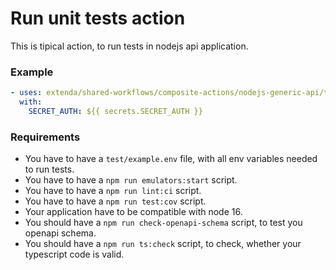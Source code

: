 # Run unit tests action

This is tipical action, to run tests in nodejs api application.

### Example

```yaml
- uses: extenda/shared-workflows/composite-actions/nodejs-generic-api/test-unit@master
  with:
    SECRET_AUTH: ${{ secrets.SECRET_AUTH }}
```

### Requirements

- You have to have a ```test/example.env``` file, with all env variables needed to run tests.
- You have to have a ```npm run emulators:start``` script.
- You have to have a ```npm run lint:ci``` script.
- You have to have a ```npm run test:cov``` script.
- Your application have to be compatible with node 16.
- You should have a ```npm run check-openapi-schema``` script, to test you openapi schema.
- You should have a ```npm run ts:check``` script, to check, whether your typescript code is valid.
